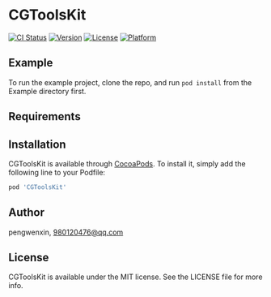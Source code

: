 # CGToolsKit

[![CI Status](https://img.shields.io/travis/pengwenxin/CGToolsKit.svg?style=flat)](https://travis-ci.org/pengwenxin/CGToolsKit)
[![Version](https://img.shields.io/cocoapods/v/CGToolsKit.svg?style=flat)](https://cocoapods.org/pods/CGToolsKit)
[![License](https://img.shields.io/cocoapods/l/CGToolsKit.svg?style=flat)](https://cocoapods.org/pods/CGToolsKit)
[![Platform](https://img.shields.io/cocoapods/p/CGToolsKit.svg?style=flat)](https://cocoapods.org/pods/CGToolsKit)

## Example

To run the example project, clone the repo, and run `pod install` from the Example directory first.

## Requirements

## Installation

CGToolsKit is available through [CocoaPods](https://cocoapods.org). To install
it, simply add the following line to your Podfile:

```ruby
pod 'CGToolsKit'
```

## Author

pengwenxin, 980120476@qq.com

## License

CGToolsKit is available under the MIT license. See the LICENSE file for more info.
